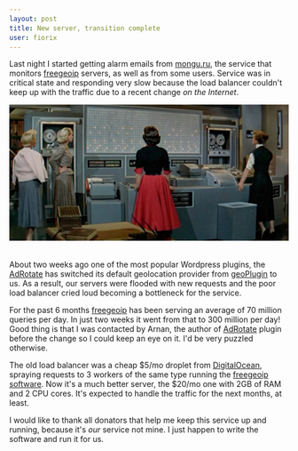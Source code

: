 ```yaml
---
layout: post
title: New server, transition complete
user: fiorix
---
```


Last night I started getting alarm emails from [mongu.ru](https://mongu.ru),
the service that monitors [freegeoip](http://freegeoip.net) servers, as well
as from some users. Service was in critical state and responding very
slow because the load balancer couldn't keep up with the traffic due to a
recent change _on the Internet_.

<div class="row-fluid">
  <div class="span12 pagination-centered">
    <img src="/img/dc1.jpg" alt="">
  </div>
</div>
<br>

About two weeks ago one of the most popular Wordpress plugins, the
[AdRotate](http://www.adrotateplugin.com) has switched its default
geolocation provider from [geoPlugin](http://www.geoplugin.com) to us. As a
result, our servers were flooded with new requests and the poor load balancer
cried loud becoming a bottleneck for the service.

For the past 6 months [freegeoip](http://freegeoip.net) has been serving
an average of 70 million queries per day. In just two weeks it went from that
to 300 million per day! Good thing is that I was contacted by Arnan, the
author of [AdRotate](http://www.adrotateplugin.com) plugin before the change
so I could keep an eye on it. I'd be very puzzled otherwise.

The old load balancer was a cheap $5/mo droplet from
[DigitalOcean](https://www.digitalocean.com), spraying requests to 3 workers
of the same type running the
[freegeoip software](https://github.com/fiorix/freegeoip). Now it's a much
better server, the $20/mo one with 2GB of RAM and 2 CPU cores. It's expected
to handle the traffic for the next months, at least.

I would like to thank all donators that help me keep this service up and
running, because it's _our_ service not mine. I just happen to write the
software and run it for us.
